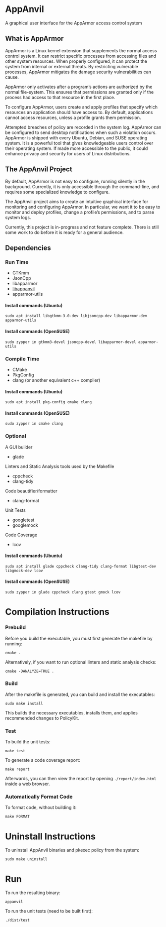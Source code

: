 # AppAnvil
A graphical user interface for the AppArmor access control system

## What is AppArmor
AppArmor is a Linux kernel extension that supplements the normal access control system. It can restrict specific processes from accessing files and other system resources. When properly configured, it can protect the system from internal or external threats. By restricting vulnerable processes, AppArmor mitigates the damage security vulnerabilities can cause.

AppArmor only activates after a program’s actions are authorized by the normal file-system. This ensures that permissions are granted only if the process had access to that resource in the first place.

To configure AppArmor, users create and apply profiles that specify which resources an application should have access to. By default, applications cannot access resources, unless a profile grants them permission. 

Attempted breaches of policy are recorded in the system log. AppArmor can be configured to send desktop notifications when such a violation occurs. 
AppArmor is shipped with every Ubuntu, Debian, and SUSE operating system. It is a powerful tool that gives knowledgeable users control over their operating system. If made more accessible to the public, it could enhance privacy and security for users of Linux distributions.

## The AppAnvil Project
By default, AppArmor is not easy to configure, running silently in the background. Currently, it is only accessible through the command-line, and requires some specialized knowledge to configure. 

The AppAnvil project aims to create an intuitive graphical interface for monitoring and configuring AppArmor. In particular, we want it to be easy to monitor and deploy profiles, change a profile’s permissions, and to parse system logs.

Currently, this project is in-progress and not feature complete. There is still some work to do before it is ready for a general audience.

## Dependencies
### Run Time
* GTKmm
* JsonCpp
* libapparmor
* [libappanvil](https://github.com/jack-ullery/libappanvil)
* apparmor-utils

#### Install commands (Ubuntu)
```
sudo apt install libgtkmm-3.0-dev libjsoncpp-dev libapparmor-dev apparmor-utils
```

#### Install commands (OpenSUSE)
```
sudo zypper in gtkmm3-devel jsoncpp-devel libapparmor-devel apparmor-utils
```

### Compile Time
* CMake
* PkgConfig
* clang (or another equivalent c++ compiler)

#### Install commands (Ubuntu)
```
sudo apt install pkg-config cmake clang
```

#### Install commands (OpenSUSE)
```
sudo zypper in cmake clang
```

### Optional
A GUI builder
* glade 

Linters and Static Analysis tools used by the Makefile
* cppcheck
* clang-tidy

Code beautifier/formatter
* clang-format

Unit Tests
* googletest
* googlemock

Code Coverage
* lcov

#### Install commands (Ubuntu)
```
sudo apt install glade cppcheck clang-tidy clang-format libgtest-dev libgmock-dev lcov
```

#### Install commands (OpenSUSE)
```
sudo zypper in glade cppcheck clang gtest gmock lcov
```

# Compilation Instructions
### Prebuild
Before you build the executable, you must first generate the makefile by running:
```
cmake .
```
Alternatively, if you want to run optional linters and static analysis checks:
```
cmake -DANALYZE=TRUE .
```

### Build
After the makefile is generated, you can build and install the executables:
```
sudo make install
```
This builds the necessary executables, installs them, and applies recommended changes to PolicyKit.

### Test
To build the unit tests:
```
make test
```
To generate a code coverage report:
```
make report
```
Afterwards, you can then view the report by opening `./report/index.html` inside a web browser.

### Automatically Format Code
To format code, without building it:
```
make FORMAT
```
# Uninstall Instructions

To uninstall AppAnvil binaries and pkexec policy from the system:
```
sudo make uninstall
```

# Run
To run the resulting binary:
```
appanvil
```
To run the unit tests (need to be built first):
```
./dist/test
```
